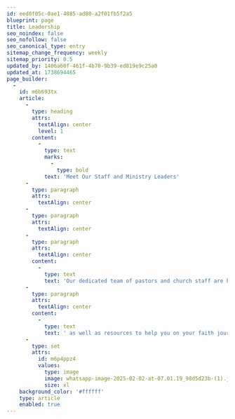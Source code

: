 ```yaml
---
id: eed0f05c-0ae1-4085-ad80-a2f01fb5f2a5
blueprint: page
title: Leadership
seo_noindex: false
seo_nofollow: false
seo_canonical_type: entry
sitemap_change_frequency: weekly
sitemap_priority: 0.5
updated_by: 1406a60f-461f-4b70-9b39-ed819e9c25a0
updated_at: 1738694465
page_builder:
  -
    id: m6b693tx
    article:
      -
        type: heading
        attrs:
          textAlign: center
          level: 1
        content:
          -
            type: text
            marks:
              -
                type: bold
            text: 'Meet Our Staff and Ministry Leaders'
      -
        type: paragraph
        attrs:
          textAlign: center
      -
        type: paragraph
        attrs:
          textAlign: center
      -
        type: paragraph
        attrs:
          textAlign: center
        content:
          -
            type: text
            text: 'Our dedicated team of pastors and church staff are here to provide spiritual guidance and support,'
      -
        type: paragraph
        attrs:
          textAlign: center
        content:
          -
            type: text
            text: ' as well as resources to help you on your faith journey.'
      -
        type: set
        attrs:
          id: m6p4ppz4
          values:
            type: image
            image: whatsapp-image-2025-02-02-at-07.01.19_98d5d23b-(1).jpg
            size: xl
    background_color: '#ffffff'
    type: article
    enabled: true
---
```

